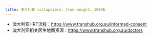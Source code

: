 ```yaml
---
title: 澳大利亚 collapsible: true weight: 10036
---
```


- 澳大利亚HRT流程：<https://www.transhub.org.au/informed-consent>
- 澳大利亚相关医生地图资源：<https://www.transhub.org.au/doctors>
